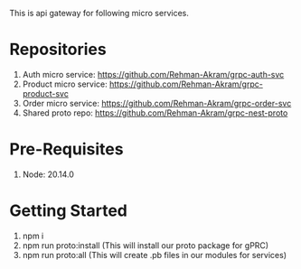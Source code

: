 This is api gateway for following micro services. 

 # Repositories

 1. Auth micro service: https://github.com/Rehman-Akram/grpc-auth-svc
 2. Product micro service: https://github.com/Rehman-Akram/grpc-product-svc
 3. Order micro service: https://github.com/Rehman-Akram/grpc-order-svc
 4. Shared proto repo: https://github.com/Rehman-Akram/grpc-nest-proto

 # Pre-Requisites

 1. Node: 20.14.0

 # Getting Started

 1. npm i 
 2. npm run proto:install (This will install our proto package for gPRC)
 3. npm run proto:all (This will create .pb files in our modules for services)

